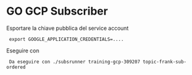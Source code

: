 # GO GCP Subscriber

Esportare la chiave pubblica del service account

     export GOOGLE_APPLICATION_CREDENTIALS=....

Eseguire con

     Da eseguire con ./subsrunner training-gcp-309207 topic-frank-sub-ordered
